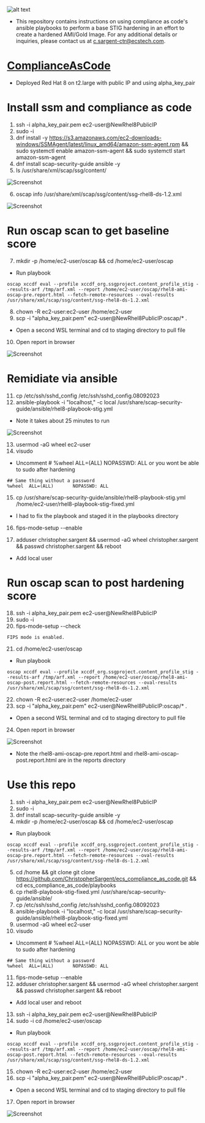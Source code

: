 ![alt text](ecs.logo.JPG)
* This repository contains instructions on using compliance as code's ansible playbooks to perform a base STIG hardening in an effort to create a hardened AMI/Gold Image. For any additional details or inquiries, please contact us at c.sargent-ctr@ecstech.com.
# [ComplianceAsCode](https://github.com/ComplianceAsCode/content)
* Deployed Red Hat 8 on t2.large with public IP and using alpha_key_pair

# Install ssm and compliance as code

1. ssh -i alpha_key_pair.pem ec2-user@NewRhel8PublicIP
2. sudo -i
3. dnf install -y https://s3.amazonaws.com/ec2-downloads-windows/SSMAgent/latest/linux_amd64/amazon-ssm-agent.rpm && sudo systemctl enable amazon-ssm-agent && sudo systemctl start amazon-ssm-agent
4. dnf install scap-security-guide ansible -y
5. ls /usr/share/xml/scap/ssg/content/

![Screenshot](resources/screen1.JPG)

6. oscap info /usr/share/xml/scap/ssg/content/ssg-rhel8-ds-1.2.xml

![Screenshot](resources/screen2.JPG)

# Run oscap scan to get baseline score
7. mkdir -p /home/ec2-user/oscap && cd /home/ec2-user/oscap
* Run playbook 
```
oscap xccdf eval --profile xccdf_org.ssgproject.content_profile_stig --results-arf /tmp/arf.xml --report /home/ec2-user/oscap/rhel8-ami-oscap-pre.report.html --fetch-remote-resources --oval-results /usr/share/xml/scap/ssg/content/ssg-rhel8-ds-1.2.xml
```
8. chown -R ec2-user:ec2-user /home/ec2-user
9. scp -i "alpha_key_pair.pem" ec2-user@NewRhel8PublicIP:oscap/* .
* Open a second WSL terminal and cd to staging directory to pull file
10. Open report in browser

![Screenshot](resources/oscap1.JPG)

# Remidiate via ansible
11. cp /etc/ssh/sshd_config /etc/ssh/sshd_config.08092023
12. ansible-playbook -i "localhost," -c local /usr/share/scap-security-guide/ansible/rhel8-playbook-stig.yml
* Note it takes about 25 minutes to run

![Screenshot](resources/ansible1.JPG)

13. usermod -aG wheel ec2-user
14. visudo
* Uncomment # %wheel  ALL=(ALL)       NOPASSWD: ALL or you wont be able to sudo after hardening
```
## Same thing without a password
%wheel  ALL=(ALL)       NOPASSWD: ALL
```
15. cp /usr/share/scap-security-guide/ansible/rhel8-playbook-stig.yml /home/ec2-user/rhel8-playbook-stig-fixed.yml
* I had to fix the playbook and staged it in the playbooks directory
16. fips-mode-setup --enable

17. adduser christopher.sargent && usermod -aG wheel christopher.sargent && passwd christopher.sargent && reboot 
* Add local user

# Run oscap scan to post hardening score
18. ssh -i alpha_key_pair.pem ec2-user@NewRhel8PublicIP
19. sudo -i
20. fips-mode-setup --check
```
FIPS mode is enabled.
```
21. cd /home/ec2-user/oscap
* Run playbook 
```
oscap xccdf eval --profile xccdf_org.ssgproject.content_profile_stig --results-arf /tmp/arf.xml --report /home/ec2-user/oscap/rhel8-ami-oscap-post.report.html --fetch-remote-resources --oval-results /usr/share/xml/scap/ssg/content/ssg-rhel8-ds-1.2.xml
```
22. chown -R ec2-user:ec2-user /home/ec2-user
23. scp -i "alpha_key_pair.pem" ec2-user@NewRhel8PublicIP:oscap/* .
* Open a second WSL terminal and cd to staging directory to pull file
24. Open report in browser

![Screenshot](resources/oscap2.JPG)

* Note the rhel8-ami-oscap-pre.report.html and rhel8-ami-oscap-post.report.html are in the reports directory

# Use this repo
1. ssh -i alpha_key_pair.pem ec2-user@NewRhel8PublicIP
2. sudo -i
3. dnf install scap-security-guide ansible -y
4. mkdir -p /home/ec2-user/oscap && cd /home/ec2-user/oscap
* Run playbook 
```
oscap xccdf eval --profile xccdf_org.ssgproject.content_profile_stig --results-arf /tmp/arf.xml --report /home/ec2-user/oscap/rhel8-ami-oscap-pre.report.html --fetch-remote-resources --oval-results /usr/share/xml/scap/ssg/content/ssg-rhel8-ds-1.2.xml
```
5. cd /home && git clone git clone https://github.com/ChristopherSargent/ecs_compliance_as_code.git && cd ecs_compliance_as_code/playbooks
6. cp rhel8-playbook-stig-fixed.yml /usr/share/scap-security-guide/ansible/
7. cp /etc/ssh/sshd_config /etc/ssh/sshd_config.08092023
8. ansible-playbook -i "localhost," -c local /usr/share/scap-security-guide/ansible/rhel8-playbook-stig-fixed.yml
9. usermod -aG wheel ec2-user
10. visudo
* Uncomment # %wheel  ALL=(ALL)       NOPASSWD: ALL or you wont be able to sudo after hardening
```
## Same thing without a password
%wheel  ALL=(ALL)       NOPASSWD: ALL
```
11. fips-mode-setup --enable
12. adduser christopher.sargent && usermod -aG wheel christopher.sargent && passwd christopher.sargent && reboot 
* Add local user and reboot
13. ssh -i alpha_key_pair.pem ec2-user@NewRhel8PublicIP
14. sudo -i
cd /home/ec2-user/oscap
* Run playbook 
```
oscap xccdf eval --profile xccdf_org.ssgproject.content_profile_stig --results-arf /tmp/arf.xml --report /home/ec2-user/oscap/rhel8-ami-oscap-post.report.html --fetch-remote-resources --oval-results /usr/share/xml/scap/ssg/content/ssg-rhel8-ds-1.2.xml
```
15. chown -R ec2-user:ec2-user /home/ec2-user
16. scp -i "alpha_key_pair.pem" ec2-user@NewRhel8PublicIP:oscap/* .
* Open a second WSL terminal and cd to staging directory to pull file
17. Open report in browser

![Screenshot](resources/oscap2.JPG)
